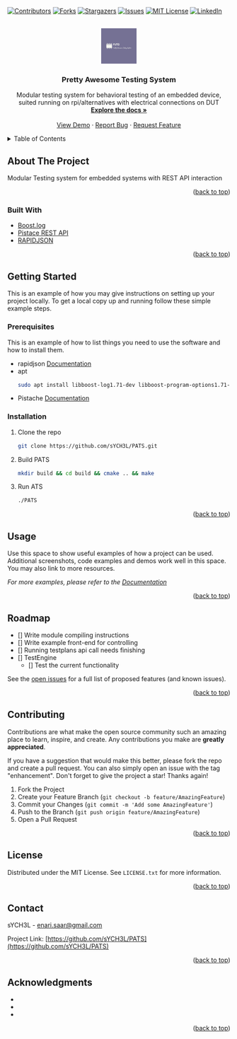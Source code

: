 <div id="top"></div>
<!--
*** Thanks for checking out the Best-README-Template. If you have a suggestion
*** that would make this better, please fork the repo and create a pull request
*** or simply open an issue with the tag "enhancement".
*** Don't forget to give the project a star!
*** Thanks again! Now go create something AMAZING! :D
-->



<!-- PROJECT SHIELDS -->
<!--
*** I'm using markdown "reference style" links for readability.
*** Reference links are enclosed in brackets [ ] instead of parentheses ( ).
*** See the bottom of this document for the declaration of the reference variables
*** for contributors-url, forks-url, etc. This is an optional, concise syntax you may use.
*** https://www.markdownguide.org/basic-syntax/#reference-style-links
-->
[![Contributors][contributors-shield]][contributors-url]
[![Forks][forks-shield]][forks-url]
[![Stargazers][stars-shield]][stars-url]
[![Issues][issues-shield]][issues-url]
[![MIT License][license-shield]][license-url]
[![LinkedIn][linkedin-shield]][linkedin-url]



<!-- PROJECT LOGO -->
<br />
<div align="center">
  <a href="https://github.com/sYCH3L/PATS">
    <img src="images/logo.jpg" alt="Logo" width="80" height="80">
  </a>

<h3 align="center">Pretty Awesome Testing System</h3>

  <p align="center">
    Modular testing system for behavioral testing of an embedded device, suited running on rpi/alternatives with electrical connections on DUT
    <br />
    <a href="https://github.com/sYCH3L/PATS"><strong>Explore the docs »</strong></a>
    <br />
    <br />
    <a href="https://github.com/sYCH3L/PATS">View Demo</a>
    ·
    <a href="https://github.com/sYCH3L/PATS/issues">Report Bug</a>
    ·
    <a href="https://github.com/sYCH3L/PATS/issues">Request Feature</a>
  </p>
</div>



<!-- TABLE OF CONTENTS -->
<details>
  <summary>Table of Contents</summary>
  <ol>
    <li>
      <a href="#about-the-project">About The Project</a>
      <ul>
        <li><a href="#built-with">Built With</a></li>
      </ul>
    </li>
    <li>
      <a href="#getting-started">Getting Started</a>
      <ul>
        <li><a href="#prerequisites">Prerequisites</a></li>
        <li><a href="#installation">Installation</a></li>
      </ul>
    </li>
    <li><a href="#usage">Usage</a></li>
    <li><a href="#roadmap">Roadmap</a></li>
    <li><a href="#contributing">Contributing</a></li>
    <li><a href="#license">License</a></li>
    <li><a href="#contact">Contact</a></li>
    <li><a href="#acknowledgments">Acknowledgments</a></li>
  </ol>
</details>



<!-- ABOUT THE PROJECT -->
## About The Project

Modular Testing system for embedded systems with REST API interaction

<p align="right">(<a href="#top">back to top</a>)</p>



### Built With

* [Boost.log](https://www.boost.org/doc/libs/1_71_0/libs/log/doc/html/index.html)
* [Pistace REST API](https://pistache.io/)
* [RAPIDJSON](https://rapidjson.org/)

<p align="right">(<a href="#top">back to top</a>)</p>



<!-- GETTING STARTED -->
## Getting Started

This is an example of how you may give instructions on setting up your project locally.
To get a local copy up and running follow these simple example steps.

### Prerequisites

This is an example of how to list things you need to use the software and how to install them.
* rapidjson
  [Documentation](https://github.com/Tencent/rapidjson/)
* apt
  ```sh
  sudo apt install libboost-log1.71-dev libboost-program-options1.71-dev
  ```
* Pistache
    [Documentation](  https://pistache.io/docs/)

### Installation

1. Clone the repo
   ```sh
   git clone https://github.com/sYCH3L/PATS.git
   ```
2. Build PATS
   ```sh
   mkdir build && cd build && cmake .. && make
   ```
3. Run ATS
   ```sh
   ./PATS
   ```

<p align="right">(<a href="#top">back to top</a>)</p>



<!-- USAGE EXAMPLES -->
## Usage

Use this space to show useful examples of how a project can be used. Additional screenshots, code examples and demos work well in this space. You may also link to more resources.

_For more examples, please refer to the [Documentation](https://example.com)_

<p align="right">(<a href="#top">back to top</a>)</p>



<!-- ROADMAP -->
## Roadmap

- [] Write module compiling instructions
- [] Write example front-end for controlling
- [] Running testplans api call needs finishing
- [] TestEngine
    - [] Test the current functionality

See the [open issues](https://github.com/sYCH3L/PATS/issues) for a full list of proposed features (and known issues).

<p align="right">(<a href="#top">back to top</a>)</p>



<!-- CONTRIBUTING -->
## Contributing

Contributions are what make the open source community such an amazing place to learn, inspire, and create. Any contributions you make are **greatly appreciated**.

If you have a suggestion that would make this better, please fork the repo and create a pull request. You can also simply open an issue with the tag "enhancement".
Don't forget to give the project a star! Thanks again!

1. Fork the Project
2. Create your Feature Branch (`git checkout -b feature/AmazingFeature`)
3. Commit your Changes (`git commit -m 'Add some AmazingFeature'`)
4. Push to the Branch (`git push origin feature/AmazingFeature`)
5. Open a Pull Request

<p align="right">(<a href="#top">back to top</a>)</p>



<!-- LICENSE -->
## License

Distributed under the MIT License. See `LICENSE.txt` for more information.

<p align="right">(<a href="#top">back to top</a>)</p>



<!-- CONTACT -->
## Contact

sYCH3L - enari.saar@gmail.com

Project Link: [https://github.com/sYCH3L/PATS](https://github.com/sYCH3L/PATS)

<p align="right">(<a href="#top">back to top</a>)</p>



<!-- ACKNOWLEDGMENTS -->
## Acknowledgments

* []()
* []()
* []()

<p align="right">(<a href="#top">back to top</a>)</p>



<!-- MARKDOWN LINKS & IMAGES -->
<!-- https://www.markdownguide.org/basic-syntax/#reference-style-links -->
[contributors-shield]: https://img.shields.io/github/contributors/sYCH3L/PATS.svg?style=for-the-badge
[contributors-url]: https://github.com/sYCH3L/PATS/graphs/contributors
[forks-shield]: https://img.shields.io/github/forks/sYCH3L/PATS.svg?style=for-the-badge
[forks-url]: https://github.com/sYCH3L/PATS/network/members
[stars-shield]: https://img.shields.io/github/stars/sYCH3L/PATS.svg?style=for-the-badge
[stars-url]: https://github.com/sYCH3L/PATS/stargazers
[issues-shield]: https://img.shields.io/github/issues/sYCH3L/PATS.svg?style=for-the-badge
[issues-url]: https://github.com/sYCH3L/PATS/issues
[license-shield]: https://img.shields.io/github/license/sYCH3L/PATS.svg?style=for-the-badge
[license-url]: https://github.com/sYCH3L/PATS/blob/master/LICENSE.txt
[linkedin-shield]: https://img.shields.io/badge/-LinkedIn-black.svg?style=for-the-badge&logo=linkedin&colorB=555
[linkedin-url]: https://www.linkedin.com/in/enarisaar/
[product-screenshot]: images/screenshot.png